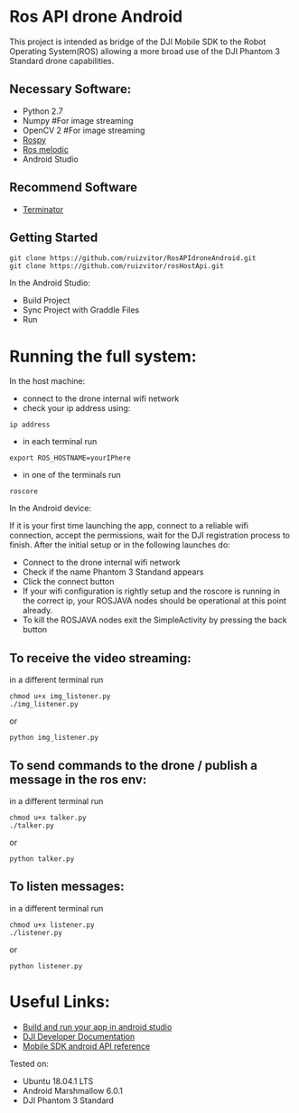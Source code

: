 # Ros API drone Android
This project is intended as bridge of the DJI Mobile SDK to the Robot Operating System(ROS) allowing a more broad use of the DJI Phantom 3 Standard drone capabilities.

## Necessary Software:
* Python 2.7
* Numpy #For image streaming
* OpenCV 2 #For image streaming
* [Rospy](http://wiki.ros.org/rospy)
* [Ros melodic](http://wiki.ros.org/melodic)
* Android Studio

## Recommend Software
* [Terminator](https://terminator-gtk3.readthedocs.io/en/latest/)

## Getting Started
```
git clone https://github.com/ruizvitor/RosAPIdroneAndroid.git
git clone https://github.com/ruizvitor/rosHostApi.git
```
In the Android Studio:
* Build Project
* Sync Project with Graddle Files
* Run

# Running the full system:
In the host machine:
* connect to the drone internal wifi network
* check your ip address using:
```
ip address
```
* in each terminal run
```
export ROS_HOSTNAME=yourIPhere
```
* in one of the terminals run 
```
roscore
```
In the Android device:

If it is your first time launching the app, connect to a reliable wifi connection, accept the permissions, wait for the DJI registration process to finish.
After the initial setup or in the following launches do:
* Connect to the drone internal wifi network
* Check if the name Phantom 3 Standand appears
* Click the connect button
* If your wifi configuration is rightly setup and the roscore is running in the correct ip, your ROSJAVA nodes should be operational at this point already.
* To kill the ROSJAVA nodes exit the SimpleActivity by pressing the back button

## To receive the video streaming:
in a different terminal run 
```
chmod u+x img_listener.py 
./img_listener.py 
```
or
```
python img_listener.py 
```


## To send commands to the drone / publish a message in the ros env:
in a different terminal run 
```
chmod u+x talker.py 
./talker.py
```
or
```
python talker.py 
```

## To listen messages:
in a different terminal run 
```
chmod u+x listener.py 
./listener.py
```
or
```
python listener.py 
```

# Useful Links:

* [Build and run your app in android studio](https://developer.android.com/studio/run)
* [DJI Developer Documentation](https://developer.dji.com/mobile-sdk/documentation/introduction/index.html)
* [Mobile SDK android API reference](https://developer.dji.com/api-reference/android-api/Components/SDKManager/DJISDKManager.html)

Tested on:
* Ubuntu 18.04.1 LTS
* Android Marshmallow 6.0.1
* DJI Phantom 3 Standard


